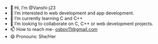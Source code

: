 - 👋 Hi, I’m @Vanshi-j23
- 👀 I’m interested in web development and app development.
- 🌱 I’m currently learning C and C++
- 💞️ I’m looking to collaborate on C, C++ or web development projects.
- 📫 How to reach me- osbpv11@gmail.com
- 😄 Pronouns: She/Her 

<!---
Vanshi-j23/Vanshi-j23 is a ✨ special ✨ repository because its `README.md` (this file) appears on your GitHub profile.
You can click the Preview link to take a look at your changes.
--->
